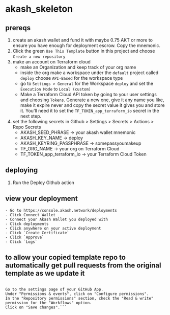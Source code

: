 # akash_skeleton

## prereqs

1. create an akash wallet and fund it with maybe 0.75 AKT or more to ensure you have enough for deployment escrow. Copy the mnemonic.
2. Click the green `Use This Template` button in this project and choose `Create a new repository`
3. make an account on Terraform cloud
   - make an Organization and keep track of your org name
   - inside the org make a workspace under the `default` project called `deploy` choose `API-Based` for the workspace type
   - go to `Settings > General` for the Workspace `deploy` and set the `Execution Mode` to `Local (custom)`
   - Make a Terraform Cloud API token by going to your user settings and choosing `Tokens`. Generate a new one, give it any name you like, make it expire never and copy the secret value it gives you and store it. You'll need it to set the `TF_TOKEN_app_terraform_io` secret in the next step.
4. set the following secrets in Github > Settings > Secrets > Actions > Repo Secrets
   - AKASH_SEED_PHRASE -> your akash wallet mnemonic
   - AKASH_KEY_NAME -> deploy
   - AKASH_KEYRING_PASSPHRASE -> somepassyoumakeup
   - TF_ORG_NAME -> your org on Terraform Cloud
   - TF_TOKEN_app_terraform_io -> your Terraform Cloud Token

## deploying

1. Run the Deploy Github action

## view your deployment
    - Go to https://console.akash.network/deployments
    - Click Connect Wallet
    - Connect your Akash Wallet you deployed with
    - Click deployments
    - Click anywhere on your active deployment
    - Click `Create Certificate`
    - Click `Approve`
    - Click `Logs`

## to allow your copied template repo to automatically get pull requests from the original template as we update it

```You need to grant the workflows permission to your GitHub App.

Go to the settings page of your GitHub App.
Under "Permissions & events", click on "Configure permissions".
In the "Repository permissions" section, check the "Read & write" permission for the "Workflows" option.
Click on "Save changes".```

